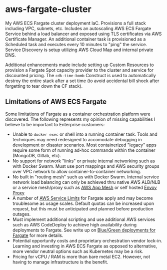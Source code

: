 # aws-fargate-cluster

My AWS ECS Fargate cluster deployment IaC.  Provisions a full stack including VPC, subnets, etc.  Includes an autoscaling AWS ECS Fargate Service behind a load balancer and exposed using TLS certificates via AWS Certificate Manager.  An additional container task is provisioned as a Scheduled task and executes every 10 minutes to "ping" the service.  Service Discovery is setup utilizing AWS Cloud Map and internal private DNS.

Additional enhancements made include setting up Custom Resources to provision a Fargate Spot capacity provider to the cluster and service for discounted pricing.  The `cdk-time-bomb` Construct is used to automatically destroy the entire stack after a set time (to avoid accidental bill shock after forgetting to tear down the CF stack).

## Limitations of AWS ECS Fargate

Some limitations of Fargate as a container orchestration platform were discovered.  The following represents my opinion of missing capabilities I believe to be important to Enterprise customers:

* Unable to `docker exec` or shell into a running container task.  Tools and techniques may need redesigned to accomodate debugging in development or disaster scenarios.  Most containerized "legacy" apps require some form of running ad-hoc commands within the container (MongoDB, Gitlab, etc).
* No support for network "links" or private internal networking such as with Docker Swarm.  Must use port mappings and AWS security groups over VPC network to allow container-to-container networking.  
* No built in "routing mesh" such as with Docker Swarm.  Internal service network load balancing can only be achieved thru native AWS ALB/NLB or a service mesh/proxy such as [AWS App Mesh](https://aws.amazon.com/about-aws/whats-new/2018/11/introducing-aws-app-mesh---service-mesh-for-microservices-on-aws/) or self hosted [Envoy Proxy](https://www.envoyproxy.io/)
* A number of [AWS Service Limits](https://docs.aws.amazon.com/AmazonECS/latest/developerguide/service-quotas.html) for Fargate apply and may become troublesome as usage scales.  Default quotas can be increased upon request, but this must be anticipated and planned before production outages.
* Must implement additional scripting and use additional AWS services such as AWS CodeDeploy to achieve high availability during deployments to Fargate.  See write up on [Blue/Green deployments for Fargate](https://aws.amazon.com/blogs/devops/use-aws-codedeploy-to-implement-blue-green-deployments-for-aws-fargate-and-amazon-ecs/) for more details.
* Potential opportunity costs and proprietary orchestration vendor lock-in.  Learning and investing in AWS ECS Fargate as opposed to alternative, more vendor neutral options such as Kubernetes may be a risk.  
* Pricing for vCPU / RAM is more than bare metal EC2.  However, not having to manage infrastructure is the benefit.
